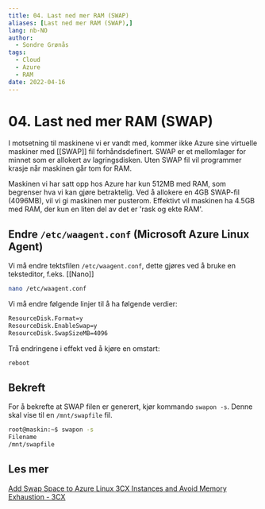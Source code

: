 ```yaml
---
title: 04. Last ned mer RAM (SWAP)
aliases: [Last ned mer RAM (SWAP),]
lang: nb-NO
author:
  - Sondre Grønås
tags:
  - Cloud
  - Azure
  - RAM
date: 2022-04-16
---
```

# 04. Last ned mer RAM (SWAP)
I motsetning til maskinene vi er vandt med, kommer ikke Azure sine virtuelle maskiner med [[SWAP]] fil forhåndsdefinert. SWAP er et mellomlager for minnet som er allokert av lagringsdisken. Uten SWAP fil vil programmer krasje når maskinen går tom for RAM. 

Maskinen vi har satt opp hos Azure har kun 512MB med RAM, som begrenser hva vi kan gjøre betraktelig. Ved å allokere en 4GB SWAP-fil (4096MB), vil vi gi maskinen mer pusterom. Effektivt vil maskinen ha 4.5GB med RAM, der kun en liten del av det er 'rask og ekte RAM'.

## Endre `/etc/waagent.conf` (Microsoft Azure Linux Agent)
Vi må endre tektsfilen `/etc/waagent.conf`, dette gjøres ved å bruke en teksteditor, f.eks. [[Nano]]
```sh
nano /etc/waagent.conf
```

Vi må endre følgende linjer til å ha følgende verdier:
```sh
ResourceDisk.Format=y
ResourceDisk.EnableSwap=y
ResourceDisk.SwapSizeMB=4096
```

Trå endringene i effekt ved å kjøre en omstart:
```sh
reboot
```

## Bekreft
For å bekrefte at SWAP filen er generert, kjør kommando `swapon -s`. Denne skal vise til en `/mnt/swapfile` fil.

```sh
root@maskin:~$ swapon -s
Filename
/mnt/swapfile
```

## Les mer
[Add Swap Space to Azure Linux 3CX Instances and Avoid Memory Exhaustion - 3CX](https://www.3cx.com/blog/docs/swap-space-azure-linux/)